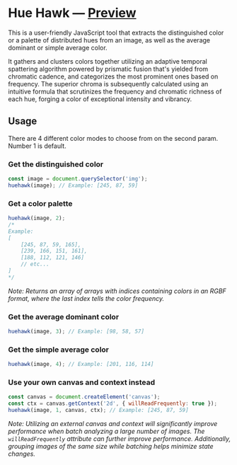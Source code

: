 # Hue Hawk — [Preview](https://voormann.github.io/hue/)
This is a user-friendly JavaScript tool that extracts the distinguished color or a palette of distributed hues from an image, as well as the average dominant or simple average color.

It gathers and clusters colors together utilizing an adaptive temporal spattering algorithm powered by prismatic fusion that's yielded from chromatic cadence, and categorizes the most prominent ones based on frequency. The superior chroma is subsequently calculated using an intuitive formula that scrutinizes the frequency and chromatic richness of each hue, forging a color of exceptional intensity and vibrancy.

## Usage
There are 4 different color modes to choose from on the second param. Number 1 is default.

### Get the distinguished color
```js
const image = document.querySelector('img');
huehawk(image); // Example: [245, 87, 59]
```

### Get a color palette
```js
huehawk(image, 2);
/*
Example:
[
    [245, 87, 59, 165],
    [239, 166, 151, 161],
    [188, 112, 121, 146]
    // etc...
]
*/
```
*Note: Returns an array of arrays with indices containing colors in an RGBF format, where the last index tells the color frequency.*

### Get the average dominant color
```js
huehawk(image, 3); // Example: [98, 58, 57]
```

### Get the simple average color
```js
huehawk(image, 4); // Example: [201, 116, 114]
```

### Use your own canvas and context instead
```js
const canvas = document.createElement('canvas');
const ctx = canvas.getContext('2d', { willReadFrequently: true });
huehawk(image, 1, canvas, ctx); // Example: [245, 87, 59]
```
*Note: Utilizing an external canvas and context will significantly improve performance when batch analyzing a large number of images. The `willReadFrequently` attribute can further improve performance. Additionally, grouping images of the same size while batching helps minimize state changes.*
